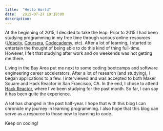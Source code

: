 ```yaml
---
title:  "Hello World"
date:   2015-07-27 10:18:00
description:
---
```


At the beginning of 2015, I decided to take the leap. Prior to 2015 I had been studying programming in my free time through various online-resources ([Udacity][udacity], [Coursera][coursera], [Codecademy][codecademy], etc). After a lot of learning, I started to entertain the thought of being able to do this kind of thing full-time. However, I felt that studying after work and on weekends was not getting me there.

Living in the Bay Area put me next to some coding bootcamps and software engineering career accelerators. After a lot of research (and studying), I began applications to a few. I interviewed and was accepted to both Maker Square and Hack Reactor in San Francisco, CA. In the end, I chose to attend [Hack Reactor][hr], where I've been studying for the past month. So far, I can say it has been quite the experience.

A lot has changed in the past half-year. I hope that with this blog I can chronicle my journey in learning programming. I also hope that this blog can serve as a resource to those new to learning to code.

Keep on coding!

[hr]: http://www.hackreactor.com/
[udacity]: https://www.udacity.com
[coursera]: https://www.coursera.org/
[codecademy]: https://www.codecademy.com/
